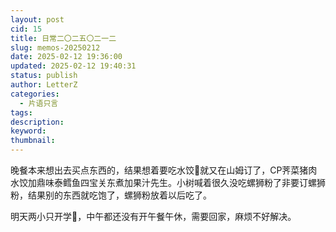 ```yaml
---
layout: post
cid: 15
title: 日常二〇二五〇二一二
slug: memos-20250212
date: 2025-02-12 19:36:00
updated: 2025-02-12 19:40:31
status: publish
author: LetterZ
categories: 
  - 片语只言
tags: 
description: 
keyword: 
thumbnail: 
---
```



晚餐本来想出去买点东西的，结果想着要吃水饺🥟就又在山姆订了，CP荠菜猪肉水饺加鼎味泰鳕鱼四宝关东煮加果汁先生。小树喊着很久没吃螺狮粉了非要订螺狮粉，结果别的东西就吃饱了，螺狮粉放着以后吃了。

明天两小只开学🏫，中午都还没有开午餐午休，需要回家，麻烦不好解决。